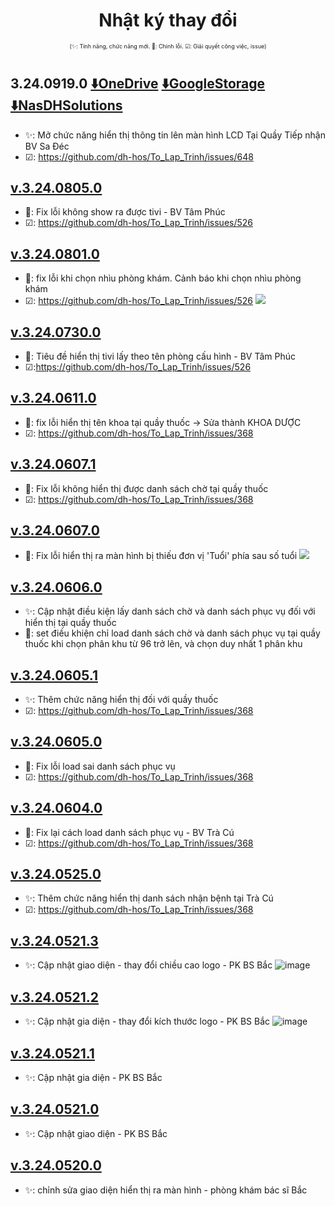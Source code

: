 <div align="center">

# Nhật ký thay đổi</div>

<div align="center" style="font-size:xx-small">(✨: Tính năng, chức năng mới. 🐛: Chỉnh lỗi. ☑: Giải quyết công việc, issue) </div>

#
## 3.24.0919.0 [⬇️OneDrive](https://dh-hos-code.github.io/directTo/?&redirect_url=https%3A%2F%2Fo-dh-007-default-rtdb.asia-southeast1.firebasedatabase.app%2F%2FdirectTo%2FMonitorexe%2F32409190-OneDrive.json) [⬇️GoogleStorage](https://dh-hos-code.github.io/directTo/?&redirect_url=https%3A%2F%2Fo-dh-007-default-rtdb.asia-southeast1.firebasedatabase.app%2F%2FdirectTo%2FMonitorexe%2F32409190-GoogleStorage.json) [⬇️NasDHSolutions](https://dh-hos-code.github.io/directTo/?&redirect_url=https%3A%2F%2Fo-dh-007-default-rtdb.asia-southeast1.firebasedatabase.app%2F%2FdirectTo%2FMonitorexe%2F32409190-NasDHSolutions.json)
- ✨: Mở chức năng hiển thị thông tin lên màn hình LCD Tại Quầy Tiếp nhận BV Sa Đéc
- ☑: https://github.com/dh-hos/To_Lap_Trinh/issues/648
## [v.3.24.0805.0]()
- 🐛: Fix lỗi không show ra được tivi - BV Tâm Phúc
- ☑: https://github.com/dh-hos/To_Lap_Trinh/issues/526
## [v.3.24.0801.0]()
- 🐛: fix lỗi khi chọn nhìu phòng khám. Cảnh báo khi chọn nhìu phòng khám
- ☑: https://github.com/dh-hos/To_Lap_Trinh/issues/526
![](https://i.imgur.com/atYdnh3.png)
## [v.3.24.0730.0]()
- 🐛: Tiêu đề hiển thị tivi lấy theo tên phòng cấu hình - BV Tâm Phúc
- ☑:https://github.com/dh-hos/To_Lap_Trinh/issues/526
## [v.3.24.0611.0]()
- 🐛: fix lỗi hiển thị tên khoa tại quầy thuốc -> Sửa thành KHOA DƯỢC
- ☑: https://github.com/dh-hos/To_Lap_Trinh/issues/368
## [v.3.24.0607.1]()
- 🐛: Fix lỗi không hiển thị được danh sách chờ tại quầy thuốc
- ☑: https://github.com/dh-hos/To_Lap_Trinh/issues/368
## [v.3.24.0607.0]()
- 🐛: Fix lỗi hiển thị ra màn hình bị thiếu đơn vị 'Tuổi' phía sau số tuổi
![](https://i.imgur.com/Dk4YPhw.png)
## [v.3.24.0606.0]()
- ✨: Cập nhật điều kiện lấy danh sách chờ và danh sách phục vụ đối với hiển thị tại quầy thuốc
- 📕: set điều khiện chỉ load danh sách chờ và danh sách phục vụ tại quầy thuốc khi chọn phân khu từ 96 trở lên, và chọn duy nhất 1 phân khu
## [v.3.24.0605.1]()
- ✨: Thêm chức năng hiển thị đối với quầy thuốc
- ☑: https://github.com/dh-hos/To_Lap_Trinh/issues/368
## [v.3.24.0605.0]()
- 🐛: Fix lỗi load sai danh sách phục vụ
- ☑: https://github.com/dh-hos/To_Lap_Trinh/issues/368
## [v.3.24.0604.0]()
- 🐛: Fix lại cách load danh sách phục vụ - BV Trà Cú
- ☑: https://github.com/dh-hos/To_Lap_Trinh/issues/368
## [v.3.24.0525.0]()
- ✨: Thêm chức năng hiển thị danh sách nhận bệnh tại Trà Cú
- ☑: https://github.com/dh-hos/To_Lap_Trinh/issues/368
## [v.3.24.0521.3]()
- ✨: Cập nhật giao diện - thay đổi chiều cao logo - PK BS Bắc
![image](https://i.imgur.com/i2fbfQa.png)
## [v.3.24.0521.2]()
- ✨: Cập nhật gia diện - thay đổi kích thước logo - PK BS Bắc
![image](https://i.imgur.com/m3zB2wx.png)
## [v.3.24.0521.1]()
- ✨: Cập nhật gia diện - PK BS Bắc
## [v.3.24.0521.0]()
- ✨: Cập nhật giao diện - PK BS Bắc
## [v.3.24.0520.0]()
- ✨: chỉnh sửa giao diện hiển thị ra màn hình - phòng khám bác sĩ Bắc